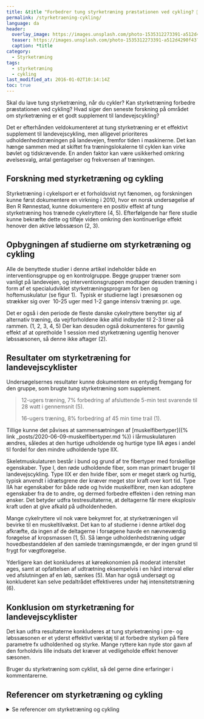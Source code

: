 ```yaml
---
title: &title "Forbedrer tung styrketræning præstationen ved cykling? 🚴🚴‍♀️"
permalink: /styrketraening-cykling/
language: da
header:
  overlay_image: https://images.unsplash.com/photo-1535312273391-a512d4290f43?ixid=MXwxMjA3fDB8MHxwaG90by1wYWdlfHx8fGVufDB8fHw%3D&ixlib=rb-1.2.1&auto=format&fit=crop&w=1900&q=80
  teaser: https://images.unsplash.com/photo-1535312273391-a512d4290f43?ixid=MXwxMjA3fDB8MHxwaG90by1wYWdlfHx8fGVufDB8fHw%3D&ixlib=rb-1.2.1&auto=format&fit=crop&w=400&q=80
  caption: *title
category:
  - Styrketræning
tags:
  - styrketræning
  - cykling
last_modified_at: 2016-01-02T10:14:14Z
toc: true
---
```


Skal du lave tung styrketræning, når du cykler? Kan styrketræning forbedre præstationen ved cykling? Hvad siger den seneste forskning på området om styrketræning er et godt supplement til landevejscykling?

Det er efterhånden veldokumenteret at tung styrketræning er et effektivt supplement til landevejscykling, men alligevel prioriteres udholdenhedstræningen på landevejen, fremfor tiden i maskinerne. Det kan hænge sammen med at skiftet fra træningslokalerne til cyklen kan virke bøvlet og tidskrævende. En anden faktor kan være usikkerhed omkring øvelsesvalg, antal gentagelser og frekvensen af træningen.

## Forskning med styrketræning og cykling  

Styrketræning i cykelsport er et forholdsvist nyt fænomen, og forskningen kunne først dokumentere en virkning i 2010, hvor en norsk undersøgelse af Ben R Rønnestad, kunne dokumentere en positiv effekt af tung styrketræning hos trænede cykelryttere (4, 5). Efterfølgende har flere studie kunne bekræfte dette og tilføje viden omkring den kontinuerlige effekt henover den aktive løbssæson (2, 3).

## Opbygningen af studierne om styrketræning og cykling

Alle de benyttede studier i denne artikel indeholder både en interventionsgruppe og en kontrolgruppe. Begge grupper træner som vanligt på landevejen, og interventionsgruppen modtager desuden træning i form af et specialudviklet styrketræningsprogram for ben og hoftemuskulatur (se figur 1).  Typisk er studierne lagt i presæsonen og strækker sig over  10-25 uger med 1-2 gange intensiv træning pr. uge.

Det er også i den periode de fleste danske cykelryttere benytter sig af alternativ træning, da vejrforholdene ikke altid indbyder til 2-3 timer på rammen. (1, 2, 3, 4, 5) Der kan desuden også dokumenteres for gavnlig effekt af at opretholde 1 session med styrketræning ugentlig henover løbssæsonen, så denne ikke aftager (2).

## Resultater om styrketræning for landevejscyklister

Undersøgelsernes resultater kunne dokumentere en entydig fremgang for den gruppe, som brugte tung styrketræning som supplement.

> 12-ugers træning, 7% forbedring af afsluttende 5-min test svarende til 28 watt i gennemsnit (5).
> 
> 16-ugers træning, 8% forbedring af 45 min time trail (1).

Tillige kunne det påvises at sammensætningen af [muskelfibertyper]({% link _posts/2020-06-09-muskelfibertyper.md %}) i lårmuskulaturen ændres, således at den hurtige udholdende og hurtige type IIA øges i andel til fordel for den mindre udholdende type IIX.

Skeletmuskulaturen består i bund og grund af tre fibertyper med forskellige egenskaber. Type I, den røde udholdende fiber, som man primært bruger til landevejscykling. Type IIX er den hvide fiber, som er meget stærk og hurtig, typisk anvendt i idrætsgrene der kræver meget stor kraft over kort tid. Type IIA har egenskaber for både røde og hvide muskelfibrer, men kan adoptere egenskaber fra de to andre, og dermed forbedre effekten i den retning man ønsker. Det betyder udfra testresultaterne, at deltagerne får mere eksplosiv kraft uden at give afkald på udholdenheden.

Mange cykelryttere vil nok være bekymret for, at styrketræningen vil bevirke til en muskeltilvækst. Det kan to af studierne i denne artikel dog afkræfte, da ingen af de deltagerne i forsøgene havde en nævneværdig forøgelse af kropsmassen (1, 5). Så længe udholdenhedstræning udgør hovedbestanddelen af den samlede træningsmængde, er der ingen grund til frygt for vægtforøgelse.

Yderligere kan det konkluderes at køreøkonomien på moderat intensitet øges, samt at opfattelsen af udtrætning eksempelvis i en hård interval eller ved afslutningen af en løb, sænkes (5). Man har også undersøgt og konkluderet kan selve pedaltrådet effektiveres under høj intensitetstræning (6).

## Konklusion om styrketræning for landevejscyklister

Det kan udfra resultaterne konkluderes at tung styrketræning i pre- og løbssæsonen er et yderst effektivt værktøj til at forbedre styrken på flere parametre fx udholdenhed og styrke. Mange ryttere kan nyde stor gavn af den forholdvis lille indsats det kræver at vedligeholde effekt henover sæsonen.

Bruger du styrketræning som cyklist, så del gerne dine erfaringer i kommentarerne.

## Referencer om styrketræning og cykling

<details markdown="1">

  <summary>Se referencer om styrketræning og cykling</summary>
- Aagaard, P., Andersen, J. L., Benneskou, M., Larson, B., Olesen, J. L., Crameri, R., Magnusson, S.P., Kjær, M., (2011). Effects of resistance training on endurance capacity and muscle fiber composition in young top-level cyclists. Scand J Med Sci Sports.
- Mujika, I; Rønnestad, BR; Martin, DT., (2016) Effects of Increased Muscle Strength and Muscle Mass on Endurance-Cycling Performance. Int J Sports Physiol Perform.
- Rønnestad, BR; Hansen, J; Hollan, I; Spencer, M; Ellefsen, S., (2015) In-Season Strength Training Cessation Impairs Performance Variables in Elite Cyclists. Int J Sports Physiol Perform.
- Rønnestad, BR., Hansen, E. A., Raastad, T., (2010a). Effect of heavy strength training on thigh muscle cross-sectional area, perfermance in well-trained cyclist’ performance. Eur. J. Appl. Physiol. 110, 1269-1282.
- Rønnestad, BR., Hansen, E. A., Raastad, T., (2011). Strength training improves 5-min all-out performance following 185 min of cycling. Scand. J. Med. Sci. Sports. 21, 250-259.
- Hansen, E. A., Rønnestad, B. R., Vegge, G., Raastad, T., (2010). The effect of 12 weeks of heavy strength training on pedalling effectiveness.
- Hansen, E. A., (2011) Styrketræning forbedre cykelrytteres præstation, Dansk Sportsmedicin nr. 3 årg. 15., s. 14-17.
</details>
